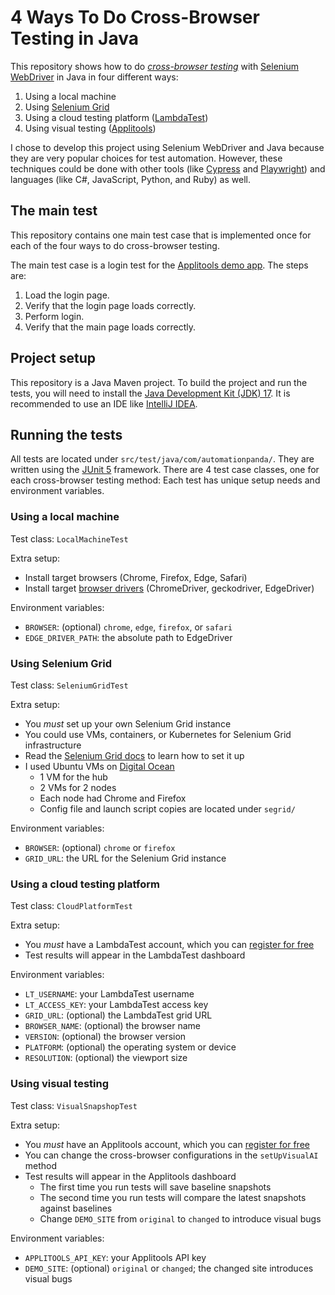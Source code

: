 # 4 Ways To Do Cross-Browser Testing in Java

This repository shows how to do
*[cross-browser testing](https://applitools.com/cross-browser-testing/)*
with [Selenium WebDriver](https://www.selenium.dev/documentation/webdriver/)
in Java in four different ways:

1. Using a local machine
2. Using [Selenium Grid](https://www.selenium.dev/documentation/grid/)
3. Using a cloud testing platform ([LambdaTest](https://www.lambdatest.com/))
4. Using visual testing ([Applitools](https://applitools.com/))

I chose to develop this project using Selenium WebDriver and Java
because they are very popular choices for test automation.
However, these techniques could be done with other tools
(like [Cypress](https://www.cypress.io/) and [Playwright](https://playwright.dev/))
and languages (like C#, JavaScript, Python, and Ruby) as well.


## The main test

This repository contains one main test case that is implemented once
for each of the four ways to do cross-browser testing.

The main test case is a login test for the [Applitools demo app](https://demo.applitools.com).
The steps are:

1. Load the login page.
2. Verify that the login page loads correctly.
3. Perform login.
4. Verify that the main page loads correctly.


## Project setup

This repository is a Java Maven project.
To build the project and run the tests, you will need to install the
[Java Development Kit (JDK) 17](https://www.oracle.com/java/technologies/javase/jdk17-archive-downloads.html).
It is recommended to use an IDE like [IntelliJ IDEA](https://www.jetbrains.com/idea/).


## Running the tests

All tests are located under `src/test/java/com/automationpanda/`.
They are written using the [JUnit 5](https://junit.org/junit5/) framework.
There are 4 test case classes, one for each cross-browser testing method:
Each test has unique setup needs and environment variables.


### Using a local machine

Test class: `LocalMachineTest`

Extra setup:

* Install target browsers (Chrome, Firefox, Edge, Safari)
* Install target [browser drivers](https://www.selenium.dev/documentation/webdriver/getting_started/install_drivers/)
  (ChromeDriver, geckodriver, EdgeDriver)

Environment variables:

* `BROWSER`: (optional) `chrome`, `edge`, `firefox`, or `safari`
* `EDGE_DRIVER_PATH`: the absolute path to EdgeDriver


### Using Selenium Grid

Test class: `SeleniumGridTest`

Extra setup:

* You *must* set up your own Selenium Grid instance
* You could use VMs, containers, or Kubernetes for Selenium Grid infrastructure
* Read the [Selenium Grid docs](https://www.selenium.dev/documentation/grid/) to learn how to set it up
* I used Ubuntu VMs on [Digital Ocean](https://www.digitalocean.com/)
  * 1 VM for the hub
  * 2 VMs for 2 nodes
  * Each node had Chrome and Firefox
  * Config file and launch script copies are located under `segrid/`

Environment variables:

* `BROWSER`: (optional) `chrome` or `firefox`
* `GRID_URL`: the URL for the Selenium Grid instance


### Using a cloud testing platform

Test class: `CloudPlatformTest`

Extra setup:

* You *must* have a LambdaTest account, which you can [register for free](https://accounts.lambdatest.com/register)
* Test results will appear in the LambdaTest dashboard

Environment variables:

* `LT_USERNAME`: your LambdaTest username
* `LT_ACCESS_KEY`: your LambdaTest access key
* `GRID_URL`: (optional) the LambdaTest grid URL
* `BROWSER_NAME`: (optional) the browser name
* `VERSION`: (optional) the browser version
* `PLATFORM`: (optional) the operating system or device
* `RESOLUTION`: (optional) the viewport size


### Using visual testing

Test class: `VisualSnapshopTest`

Extra setup:

* You *must* have an Applitools account, which you can [register for free](https://auth.applitools.com/users/register)
* You can change the cross-browser configurations in the `setUpVisualAI` method
* Test results will appear in the Applitools dashboard
  * The first time you run tests will save baseline snapshots
  * The second time you run tests will compare the latest snapshots against baselines
  * Change `DEMO_SITE` from `original` to `changed` to introduce visual bugs

Environment variables:

* `APPLITOOLS_API_KEY`: your Applitools API key
* `DEMO_SITE`: (optional) `original` or `changed`; the changed site introduces visual bugs